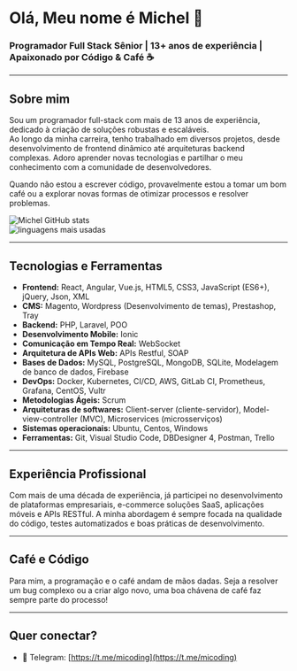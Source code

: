 # Olá, Meu nome é Michel 👋

### Programador Full Stack Sênior | 13+ anos de experiência | Apaixonado por Código & Café ☕️

---

## Sobre mim

Sou um programador full-stack com mais de 13 anos de experiência, dedicado à criação de soluções robustas e escaláveis.<br> Ao longo da minha carreira, tenho trabalhado em diversos projetos, desde desenvolvimento de frontend dinâmico até arquiteturas backend complexas. Adoro aprender novas tecnologias e partilhar o meu conhecimento com a comunidade de desenvolvedores.

Quando não estou a escrever código, provavelmente estou a tomar um bom café ou a explorar novas formas de otimizar processos e resolver problemas.

![Michel GitHub stats](https://github-readme-stats.vercel.app/api?username=michelcodingDev&show_icons=true&theme=radical)<br>
![linguagens mais usadas](https://github-readme-stats.vercel.app/api/top-langs/?username=michelcodingDev&layout=compact&theme=radical)


---

## Tecnologias e Ferramentas

- **Frontend:** React, Angular, Vue.js, HTML5, CSS3, JavaScript (ES6+), jQuery, Json, XML
- **CMS:** Magento, Wordpress (Desenvolvimento de temas), Prestashop, Tray
- **Backend:** PHP, Laravel, POO
- **Desenvolvimento Mobile:** Ionic
- **Comunicação em Tempo Real:** WebSocket
- **Arquitetura de APIs Web:**  APIs Restful, SOAP 
- **Bases de Dados:** MySQL, PostgreSQL, MongoDB, SQLite, Modelagem de banco de dados, Firebase
- **DevOps:** Docker, Kubernetes, CI/CD, AWS, GitLab CI, Prometheus, Grafana, CentOS, Vultr 
- **Metodologias Ágeis:** Scrum 
- **Arquiteturas de softwares:** Client-server (cliente-servidor), Model-view-controller (MVC), Microservices (microsserviços)
- **Sistemas operacionais:** Ubuntu, Centos, Windows
- **Ferramentas:** Git, Visual Studio Code, DBDesigner 4, Postman, Trello

---

## Experiência Profissional

Com mais de uma década de experiência, já participei no desenvolvimento de plataformas empresariais, e-commerce soluções SaaS, aplicações móveis e APIs RESTful. A minha abordagem é sempre focada na qualidade do código, testes automatizados e boas práticas de desenvolvimento.

---

## Café e Código

Para mim, a programação e o café andam de mãos dadas. Seja a resolver um bug complexo ou a criar algo novo, uma boa chávena de café faz sempre parte do processo!

---

## Quer conectar?

- 📧 Telegram: [https://t.me/micoding](https://t.me/micoding)

